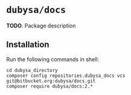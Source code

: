 # `dubysa/docs` #

**TODO**. Package description

## Installation ##

Run the following commands in shell:

    cd dubysa_directory
    composer config repositories.dubysa_docs vcs git@bitbucket.org:dubysa/docs.git
    composer require dubysa/docs:2.*
